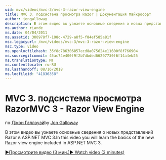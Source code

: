 ```yaml
---
uid: mvc/videos/mvc-3/mvc-3-razor-view-engine
title: MVC 3. подсистема просмотра Razor | Документация Майкрософт
author: jongalloway
description: В этом видео вы узнаете основные сведения о новых представлений Razor в ASP.NET MVC 3.
ms.author: riande
ms.date: 04/04/2011
ms.assetid: 300978f7-108c-4729-a8f5-f84ef585a81f
msc.legacyurl: /mvc/videos/mvc-3/mvc-3-razor-view-engine
msc.type: video
ms.openlocfilehash: 35f8c786306857ecd8a075624e11600f8f766904
ms.sourcegitcommit: 45ac74e400f9f2b7dbded66297730f6f14a4eb25
ms.translationtype: MT
ms.contentlocale: ru-RU
ms.lasthandoff: 08/16/2018
ms.locfileid: "41836358"
---
```

<a name="mvc-3---razor-view-engine"></a><span data-ttu-id="68ba9-103">MVC 3. подсистема просмотра Razor</span><span class="sxs-lookup"><span data-stu-id="68ba9-103">MVC 3 - Razor View Engine</span></span>
====================
<span data-ttu-id="68ba9-104">по [Джон Гэллоуэй](https://github.com/jongalloway)</span><span class="sxs-lookup"><span data-stu-id="68ba9-104">by [Jon Galloway](https://github.com/jongalloway)</span></span>

<span data-ttu-id="68ba9-105">В этом видео вы узнаете основные сведения о новых представлений Razor в ASP.NET MVC 3.</span><span class="sxs-lookup"><span data-stu-id="68ba9-105">In this video you will learn the basics of the new Razor view engine included in ASP.NET MVC 3.</span></span>

[<span data-ttu-id="68ba9-106">&#9654;Просмотрите видео (3 мин.)</span><span class="sxs-lookup"><span data-stu-id="68ba9-106">&#9654; Watch video (3 minutes)</span></span>](https://channel9.msdn.com/Blogs/ASP-NET-Site-Videos/mvc-3-razor-view-engine)
